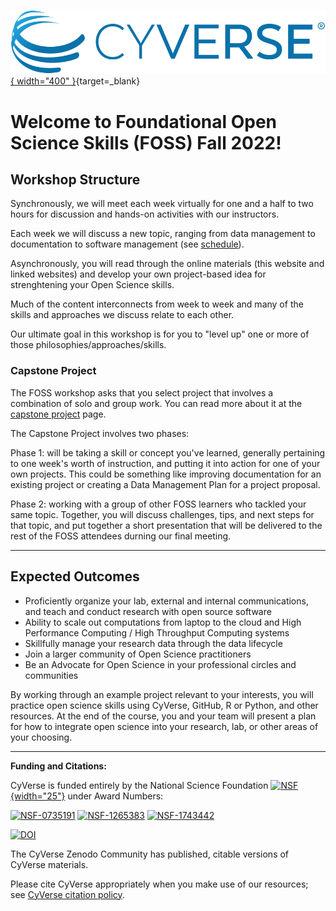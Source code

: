 [![!CyVerse Learning Center](assets/logos/cyverse_logo_2022.png "CyVerse Learning Center"){ width="400" }](https://learning.cyverse.org){target=_blank}


# Welcome to Foundational Open Science Skills (FOSS) Fall 2022!

## Workshop Structure

Synchronously, we will meet each week virtually for one and a half to two hours for discussion and hands-on activities with our instructors. 

Each week we will discuss a new topic, ranging from data management to documentation to software management (see [schedule](./schedule.md)). 

Asynchronously, you will read through the online materials (this website and linked websites) and develop your own project-based idea for strenghtening your Open Science skills.

Much of the content interconnects from week to week and many of the skills and approaches we discuss relate to each other. 

Our ultimate goal in this workshop is for you to "level up" one or more of those philosophies/approaches/skills. 

### Capstone Project 

The FOSS workshop asks that you select project that involves a combination of solo and group work. You can read more about it at the [capstone project](./final_project/overview.md) page.

The Capstone Project involves two phases:

Phase 1: will be taking a skill or concept you've learned, generally pertaining to one week's worth of instruction, and putting it into action for one of your own projects. This could be something like improving documentation for an existing project or creating a Data Management Plan for a project proposal.

Phase 2: working with a group of other FOSS learners who tackled your same topic. Together, you will discuss challenges, tips, and next steps for that topic, and put together a short presentation that will be delivered to the rest of the FOSS attendees durning our final meeting.


---

## Expected Outcomes

-   Proficiently organize your lab, external and internal communications, and teach and conduct research with open source software
-   Ability to scale out computations from laptop to the cloud and High Performance Computing / High Throughput Computing systems
-   Skillfully manage your research data through the data lifecycle 
-   Join a larger community of Open Science practitioners
-   Be an Advocate for Open Science in your professional circles and communities

By working through an example project relevant to your interests, you will practice open science skills using CyVerse, GitHub, R or Python, and other resources. At the end of the course, you and your team will present a plan for how to integrate open science into your research, lab, or other areas of your choosing.

---

**Funding and Citations:**

CyVerse is funded entirely by the National Science Foundation [![NSF](https://www.nsf.gov/policies/images/NSF_Official_logo_High_Res_1200ppi.png){width="25"}](https://nsf.gov) under Award Numbers:

[![NSF-0735191](https://img.shields.io/badge/NSF-0735191-blue.svg)](https://www.nsf.gov/awardsearch/showAward?AWD_ID=0735191)  [![NSF-1265383](https://img.shields.io/badge/NSF-1265383-blue.svg)](https://www.nsf.gov/awardsearch/showAward?AWD_ID=1265383)  [![NSF-1743442](https://img.shields.io/badge/NSF-1743442-blue.svg)](https://www.nsf.gov/awardsearch/showAward?AWD_ID=1743442)

[![DOI](https://img.shields.io/badge/Zenodo-CyVerse%20Community-blue)](https://zenodo.org/communities/cyverse)

The CyVerse Zenodo Community has published, citable versions of CyVerse materials.

Please cite CyVerse appropriately when you make use of our resources; see [CyVerse citation policy](https://cyverse.org/policies/cite-cyverse).